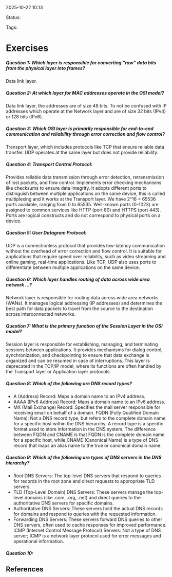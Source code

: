 
2025-10-22 10:13

Status: 

Tags:

# Exercises
##### Question 1: Which layer is responsible for converting "raw" data bits from the physical layer into frames?
Data link layer.
##### Question 2: At which layer for MAC addresses operate in the OSI model?
Data link layer, the addresses are of size 48 bits. To not be confused with IP addresses which operate at the Network layer and are of size 32 bits (IPv4) or 128 bits (IPv6).
##### Question 3: Which OSI layer is primarily responsible for end-to-end communication and reliability through error correction and flow control?
Transport layer, which includes protocols like TCP that ensure reliable data transfer. UDP operates at the same layer but does not provide reliability. 
##### Question 4: Transport Control Protocol:
Provides reliable data transmission through error detection, retransmission of lost packets, and flow control. Implements error checking mechanisms like checksums to ensure data integrity. It adopts different ports to distinguish between multiple applications on the same device, this is called multiplexing and it works at the Transport layer. We have 2^16 = 65536 ports available, ranging from 0 to 65535. Well-known ports (0-1023) are assigned to common services like HTTP (port 80) and HTTPS (port 443). Ports are logical constructs and do not correspond to physical ports on a device.
##### Question 5: User Datagram Protocol: 
UDP is a connectionless protocol that provides low-latency communication without the overhead of error correction and flow control. It is suitable for applications that require speed over reliability, such as video streaming and online gaming, real-time applications. Like TCP, UDP also uses ports to differentiate between multiple applications on the same device.
##### Question 6: Which layer handles routing of data across wide area network ...?
Network layer is responsible for routing data across wide area networks (WANs). It manages logical addressing (IP addresses) and determines the best path for data packets to travel from the source to the destination across interconnected networks.
##### Question 7: What is the primary function of the Session Layer in the OSI model?
Session layer is responsible for establishing, managing, and terminating sessions between applications. It provides mechanisms for dialog control, synchronization, and checkpointing to ensure that data exchange is organized and can be resumed in case of interruptions.
This layer is deprecated in the TCP/IP model, where its functions are often handled by the Transport layer or Application layer protocols.
##### Question 8: Which of the following are DNS record types?
- A (Address) Record: Maps a domain name to an IPv4 address.
- AAAA (IPv6 Address) Record: Maps a domain name to an IPv6 address.
- MX (Mail Exchange) Record: Specifies the mail server responsible for receiving email on behalf of a domain.
FQDN (Fully Qualified Domain Name): Not a DNS record type, but refers to the complete domain name for a specific host within the DNS hierarchy.
A record type is a specific format used to store information in the DNS system.
The difference between FQDN and CNAME is that FQDN is the complete domain name for a specific host, while CNAME (Canonical Name) is a type of DNS record that maps an alias name to the true or canonical domain name.
##### Question 9: Which of the following are types of DNS servers in the DNS hierarchy?
- Root DNS Servers: The top-level DNS servers that respond to queries for records in the root zone and direct requests to appropriate TLD servers.
- TLD (Top-Level Domain) DNS Servers: These servers manage the top-level domains (like .com, .org, .net) and direct queries to the authoritative DNS servers for specific domains.
- Authoritative DNS Servers: These servers hold the actual DNS records for domains and respond to queries with the requested information.
- Forwarding DNS Servers: These servers forward DNS queries to other DNS servers, often used to cache responses for improved performance.
ICMP (Internet Control Message Protocol) Servers: Not a type of DNS server; ICMP is a network layer protocol used for error messages and operational information.
##### Question 10: 





## References
